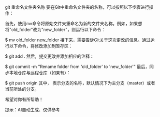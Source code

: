 
git 重命名文件夹名称
要在Git中重命名文件夹的名称，可以按照以下步骤进行操作：

首先，使用mv命令将原始文件夹重命名为新的文件夹名称。例如，如果想将"old_folder"改为"new_folder"，则运行以下命令：

$ mv old_folder new_folder
接下来，需要告诉Git关于这次更改的信息。通过运行以下命令，将修改添加到暂存区：

$ git add .
然后，提交更改并添加相应的注释：

$ git commit -m "Rename folder from 'old_folder' to 'new_folder'"
最后，同步本地仓库与远程仓库（如果有）：

$ git push origin <branch-name>
其中， <branch-name> 表示分支的名称，默认情况下为主分支（master）或者当前所处的分支。

希望对你有所帮助！

提示：AI自动生成，仅供参考